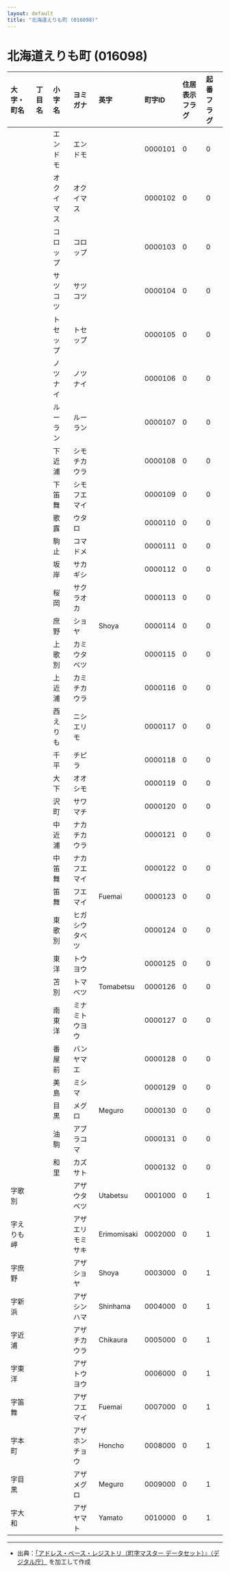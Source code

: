 ```yaml
---
layout: default
title: "北海道えりも町 (016098)"
---
```


# 北海道えりも町 (016098)

| 大字・町名 | 丁目名 | 小字名 | ヨミガナ | 英字 | 町字ID | 住居表示フラグ | 起番フラグ |
|:---|:---|:---|:---|:---|:---|:---|:---|
|  |  | エンドモ | エンドモ |  | 0000101 | 0 | 0 |
|  |  | オクイマス | オクイマス |  | 0000102 | 0 | 0 |
|  |  | コロップ | コロップ |  | 0000103 | 0 | 0 |
|  |  | サツコツ | サツコツ |  | 0000104 | 0 | 0 |
|  |  | トセップ | トセップ |  | 0000105 | 0 | 0 |
|  |  | ノツナイ | ノツナイ |  | 0000106 | 0 | 0 |
|  |  | ルーラン | ルーラン |  | 0000107 | 0 | 0 |
|  |  | 下近浦 | シモチカウラ |  | 0000108 | 0 | 0 |
|  |  | 下笛舞 | シモフエマイ |  | 0000109 | 0 | 0 |
|  |  | 歌露 | ウタロ |  | 0000110 | 0 | 0 |
|  |  | 駒止 | コマドメ |  | 0000111 | 0 | 0 |
|  |  | 坂岸 | サカギシ |  | 0000112 | 0 | 0 |
|  |  | 桜岡 | サクラオカ |  | 0000113 | 0 | 0 |
|  |  | 庶野 | ショヤ | Shoya | 0000114 | 0 | 0 |
|  |  | 上歌別 | カミウタベツ |  | 0000115 | 0 | 0 |
|  |  | 上近浦 | カミチカウラ |  | 0000116 | 0 | 0 |
|  |  | 西えりも | ニシエリモ |  | 0000117 | 0 | 0 |
|  |  | 千平 | チピラ |  | 0000118 | 0 | 0 |
|  |  | 大下 | オオシモ |  | 0000119 | 0 | 0 |
|  |  | 沢町 | サワマチ |  | 0000120 | 0 | 0 |
|  |  | 中近浦 | ナカチカウラ |  | 0000121 | 0 | 0 |
|  |  | 中笛舞 | ナカフエマイ |  | 0000122 | 0 | 0 |
|  |  | 笛舞 | フエマイ | Fuemai | 0000123 | 0 | 0 |
|  |  | 東歌別 | ヒガシウタベツ |  | 0000124 | 0 | 0 |
|  |  | 東洋 | トウヨウ |  | 0000125 | 0 | 0 |
|  |  | 苫別 | トマベツ | Tomabetsu | 0000126 | 0 | 0 |
|  |  | 南東洋 | ミナミトウヨウ |  | 0000127 | 0 | 0 |
|  |  | 番屋前 | バンヤマエ |  | 0000128 | 0 | 0 |
|  |  | 美島 | ミシマ |  | 0000129 | 0 | 0 |
|  |  | 目黒 | メグロ | Meguro | 0000130 | 0 | 0 |
|  |  | 油駒 | アブラコマ |  | 0000131 | 0 | 0 |
|  |  | 和里 | カズサト |  | 0000132 | 0 | 0 |
| 字歌別 |  |  | アザウタベツ | Utabetsu | 0001000 | 0 | 1 |
| 字えりも岬 |  |  | アザエリモミサキ | Erimomisaki | 0002000 | 0 | 1 |
| 字庶野 |  |  | アザショヤ | Shoya | 0003000 | 0 | 1 |
| 字新浜 |  |  | アザシンハマ | Shinhama | 0004000 | 0 | 1 |
| 字近浦 |  |  | アザチカウラ | Chikaura | 0005000 | 0 | 1 |
| 字東洋 |  |  | アザトウヨウ |  | 0006000 | 0 | 1 |
| 字笛舞 |  |  | アザフエマイ | Fuemai | 0007000 | 0 | 1 |
| 字本町 |  |  | アザホンチョウ | Honcho | 0008000 | 0 | 1 |
| 字目黒 |  |  | アザメグロ | Meguro | 0009000 | 0 | 1 |
| 字大和 |  |  | アザヤマト | Yamato | 0010000 | 0 | 1 |

---

- 出典：[「アドレス・ベース・レジストリ（町字マスター データセット）』（デジタル庁）](https://www.digital.go.jp/policies/base_registry_address/) を加工して作成